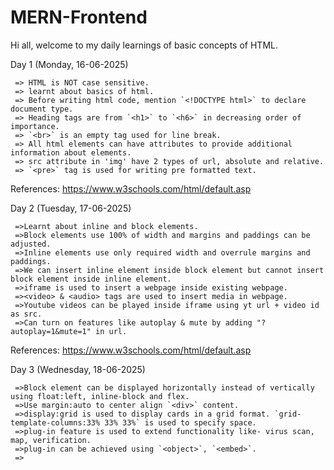# MERN-Frontend
Hi all, welcome to my daily learnings of basic concepts of HTML.   

Day 1 (Monday, 16-06-2025)  

     => HTML is NOT case sensitive.    
     => learnt about basics of html.  
     => Before writing html code, mention `<!DOCTYPE html>` to declare document type.  
     => Heading tags are from `<h1>` to `<h6>` in decreasing order of importance.  
     => `<br>` is an empty tag used for line break.  
     => All html elements can have attributes to provide additional information about elements.  
     => src attribute in 'img' have 2 types of url, absolute and relative.   
     => `<pre>` tag is used for writing pre formatted text.  

References: https://www.w3schools.com/html/default.asp 


Day 2 (Tuesday, 17-06-2025)

     =>Learnt about inline and block elements. 
     =>Block elements use 100% of width and margins and paddings can be adjusted.
     =>Inline elements use only required width and overrule margins and paddings.
     =>We can insert inline element inside block element but cannot insert block element inside inline element.
     =>iframe is used to insert a webpage inside existing webpage.
     =><video> & <audio> tags are used to insert media in webpage.
     =>Youtube videos can be played inside iframe using yt url + video id as src.
     =>Can turn on features like autoplay & mute by adding "?autoplay=1&mute=1" in url.

References: https://www.w3schools.com/html/default.asp

Day 3 (Wednesday, 18-06-2025)

     =>Block element can be displayed horizontally instead of vertically using float:left, inline-block and flex.  
     =>Use margin:auto to center align `<div>` content.
     =>display:grid is used to display cards in a grid format. `grid-template-columns:33% 33% 33%` is used to specify space.
     =>plug-in feature is used to extend functionality like- virus scan, map, verification.
     =>plug-in can be achieved using `<object>`, `<embed>`.
     =>


